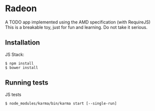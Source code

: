 # Radeon

A TODO app implemented using the AMD specification (with RequireJS)
This is a breakable toy, just for fun and learning. Do not take it serious.

## Installation

JS Stack:

```
$ npm install
$ bower install
```

## Running tests

JS tests

```
$ node_modules/karma/bin/karma start [--single-run]
```
